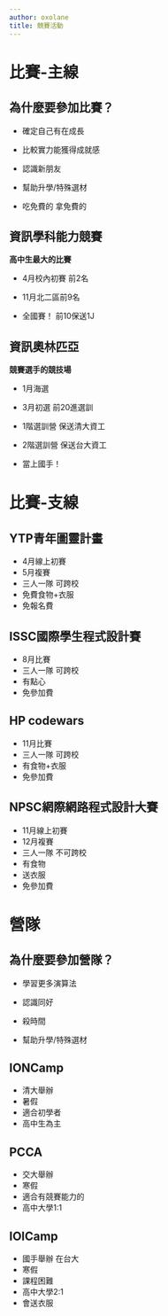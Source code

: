 ```yaml
---
author: oxolane
title: 競賽活動
---
```


# 比賽-主線

## 為什麼要參加比賽？

- <span> 確定自己有在成長<!-- .element: class="fragment" data-fragment-index="1" --></span>

- <span> 比較實力能獲得成就感<!-- .element: class="fragment" data-fragment-index="2" --></span>

- <span>認識新朋友<!-- .element: class="fragment" data-fragment-index="3" --></span>

- <span> 幫助升學/特殊選材<!-- .element: class="fragment" data-fragment-index="4" --></span>

- <span>吃免費的 拿免費的<!-- .element: class="fragment" data-fragment-index="5" --></span>


## 資訊學科能力競賽

**高中生最大的比賽**
- <span> 4月校內初賽 前2名<!-- .element: class="fragment" data-fragment-index="1" --></span>

- <span> 11月北二區前9名<!-- .element: class="fragment" data-fragment-index="2" --></span>

- <span> 全國賽！ 前10保送1J<!-- .element: class="fragment" data-fragment-index="3" --></span>


## 資訊奧林匹亞
**競賽選手的競技場**
- <span> 1月海選<!-- .element: class="fragment" data-fragment-index="1" --></span>

- <span> 3月初選 前20進選訓<!-- .element: class="fragment" data-fragment-index="2" --></span>

- <span> 1階選訓營 保送清大資工<!-- .element: class="fragment" data-fragment-index="3" --></span>

- <span> 2階選訓營 保送台大資工<!-- .element: class="fragment" data-fragment-index="4" --></span>

- <span> 當上國手！<!-- .element: class="fragment" data-fragment-index="5" --></span>

# 比賽-支線

## YTP青年圖靈計畫
* 4月線上初賽
* 5月複賽
* 三人一隊 可跨校
* 免費食物+衣服
* 免報名費


## ISSC國際學生程式設計賽
* 8月比賽
* 三人一隊 可跨校
* 有點心
* 免參加費

## HP codewars
* 11月比賽
* 三人一隊 可跨校
* 有食物+衣服
* 免參加費

## NPSC網際網路程式設計大賽
* 11月線上初賽
* 12月複賽
* 三人一隊 不可跨校
* 有食物
* 送衣服
* 免參加費

# 營隊

## 為什麼要參加營隊？
- <span> 學習更多演算法<!-- .element: class="fragment" data-fragment-index="1" --></span>

- <span> 認識同好<!-- .element: class="fragment" data-fragment-index="2" --></span>

- <span> 殺時間<!-- .element: class="fragment" data-fragment-index="3" --></span>

- <span> 幫助升學/特殊選材<!-- .element: class="fragment" data-fragment-index="4" --></span>

## IONCamp
* 清大舉辦
* 暑假
* 適合初學者
* 高中生為主

## PCCA
* 交大舉辦
* 寒假
* 適合有競賽能力的
* 高中大學1:1

## IOICamp
* 國手舉辦 在台大
* 寒假
* 課程困難
* 高中大學2:1
* 會送衣服